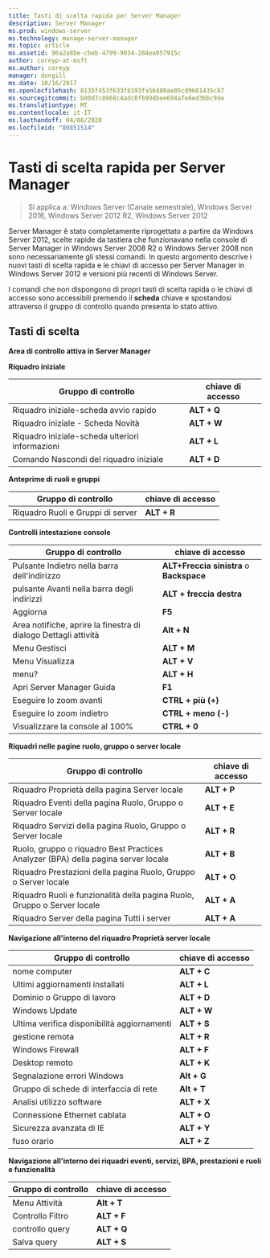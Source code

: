 ```yaml
---
title: Tasti di scelta rapida per Server Manager
description: Server Manager
ms.prod: windows-server
ms.technology: manage-server-manager
ms.topic: article
ms.assetid: 96a2a8be-cbeb-4799-9034-284ea057915c
author: coreyp-at-msft
ms.author: coreyp
manager: dongill
ms.date: 10/16/2017
ms.openlocfilehash: 8135f453f633f8193fa56d80ae05cd9601435c87
ms.sourcegitcommit: b00d7c8968c4adc8f699dbee694afe6ed36bc9de
ms.translationtype: MT
ms.contentlocale: it-IT
ms.lasthandoff: 04/08/2020
ms.locfileid: "80851514"
---
```

# <a name="keyboard-shortcuts-for-server-manager"></a>Tasti di scelta rapida per Server Manager

>Si applica a: Windows Server (Canale semestrale), Windows Server 2016, Windows Server 2012 R2, Windows Server 2012

Server Manager è stato completamente riprogettato a partire da Windows Server 2012, scelte rapide da tastiera che funzionavano nella console di Server Manager in Windows Server 2008 R2 o Windows Server 2008 non sono necessariamente gli stessi comandi. In questo argomento descrive i nuovi tasti di scelta rapida e le chiavi di accesso per Server Manager in Windows Server 2012 e versioni più recenti di Windows Server.

I comandi che non dispongono di propri tasti di scelta rapida o le chiavi di accesso sono accessibili premendo il **scheda** chiave e spostandosi attraverso il gruppo di controllo quando presenta lo stato attivo.

## <a name="access-keys"></a>Tasti di scelta
**Area di controllo attiva in Server Manager**

**Riquadro iniziale**

|Gruppo di controllo|chiave di accesso|
|---------|-------|
|Riquadro iniziale-scheda avvio rapido|**ALT + Q**|
|Riquadro iniziale - Scheda Novità|**ALT + W**|
|Riquadro iniziale-scheda ulteriori informazioni|**ALT + L**|
|Comando Nascondi del riquadro iniziale|**ALT + D**|

**Anteprime di ruoli e gruppi**

|Gruppo di controllo|chiave di accesso|
|---------|-------|
|Riquadro Ruoli e Gruppi di server|**ALT + R**|

**Controlli intestazione console**

|Gruppo di controllo|chiave di accesso|
|---------|-------|
|Pulsante Indietro nella barra dell'indirizzo|**ALT+Freccia sinistra** o **Backspace**|
|pulsante Avanti nella barra degli indirizzi|**ALT + freccia destra**|
|Aggiorna|**F5**|
|Area notifiche, aprire la finestra di dialogo Dettagli attività|**Alt + N**|
|Menu Gestisci|**ALT + M**|
|Menu Visualizza|**ALT + V**|
|menu?|**ALT + H**|
|Apri Server Manager Guida|**F1**|
|Eseguire lo zoom avanti|**CTRL + più (+)**|
|Eseguire lo zoom indietro|**CTRL + meno (-)**|
|Visualizzare la console al 100%|**CTRL + 0**|

**Riquadri nelle pagine ruolo, gruppo o server locale**

|Gruppo di controllo|chiave di accesso|
|---------|-------|
|Riquadro Proprietà della pagina Server locale|**ALT + P**|
|Riquadro Eventi della pagina Ruolo, Gruppo o Server locale|**ALT + E**|
|Riquadro Servizi della pagina Ruolo, Gruppo o Server locale|**ALT + R**|
|Ruolo, gruppo o riquadro Best Practices Analyzer (BPA) della pagina server locale|**ALT + B**|
|Riquadro Prestazioni della pagina Ruolo, Gruppo o Server locale|**ALT + O**|
|Riquadro Ruoli e funzionalità della pagina Ruolo, Gruppo o Server locale|**ALT + A**|
|Riquadro Server della pagina Tutti i server|**ALT + A**|

**Navigazione all'interno del riquadro Proprietà server locale**

|Gruppo di controllo|chiave di accesso|
|---------|-------|
|nome computer|**ALT + C**|
|Ultimi aggiornamenti installati|**ALT + L**|
|Dominio o Gruppo di lavoro|**ALT + D**|
|Windows Update|**ALT + W**|
|Ultima verifica disponibilità aggiornamenti|**ALT + S**|
|gestione remota|**ALT + R**|
|Windows Firewall|**ALT + F**|
|Desktop remoto|**ALT + K**|
|Segnalazione errori Windows|**Alt + G**|
|Gruppo di schede di interfaccia di rete|**Alt + T**|
|Analisi utilizzo software|**ALT + X**|
|Connessione Ethernet cablata|**ALT + O**|
|Sicurezza avanzata di IE|**ALT + Y**|
|fuso orario|**ALT + Z**|

**Navigazione all'interno dei riquadri eventi, servizi, BPA, prestazioni e ruoli e funzionalità**

|Gruppo di controllo|chiave di accesso|
|---------|-------|
|Menu Attività|**Alt + T**|
|Controllo Filtro|**ALT + F**|
|controllo query|**ALT + Q**|
|Salva query|**ALT + S**|
